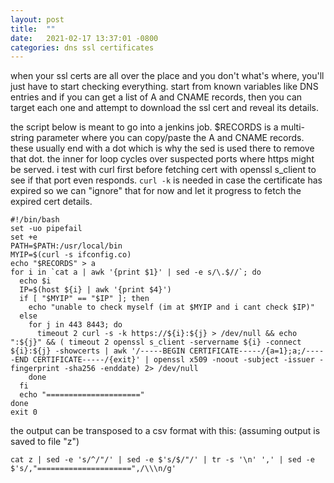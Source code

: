 ```yaml
---
layout: post
title:  ""
date:   2021-02-17 13:37:01 -0800
categories: dns ssl certificates
---
```

when your ssl certs are all over the place and you don't what's where, you'll just have to start checking everything. start from known variables like DNS entries and if you can get a list of A and CNAME records, then you can target each one and attempt to download the ssl cert and reveal its details.

the script below is meant to go into a jenkins job. $RECORDS is a multi-string parameter where you can copy/paste the A and CNAME records. these usually end with a dot which is why the sed is used there to remove that dot.
the inner for loop cycles over suspected ports where https might be served.
i test with curl first before fetching cert with openssl s_client to see if that port even responds. `curl -k` is needed in case the certificate has expired so we can "ignore" that for now and let it progress to fetch the expired cert details.

```
#!/bin/bash
set -uo pipefail
set +e
PATH=$PATH:/usr/local/bin
MYIP=$(curl -s ifconfig.co)
echo "$RECORDS" > a
for i in `cat a | awk '{print $1}' | sed -e s/\.$//`; do
  echo $i
  IP=$(host ${i} | awk '{print $4}')
  if [ "$MYIP" == "$IP" ]; then
    echo "unable to check myself (im at $MYIP and i cant check $IP)"
  else
    for j in 443 8443; do
      timeout 2 curl -s -k https://${i}:${j} > /dev/null && echo ":${j}" && ( timeout 2 openssl s_client -servername ${i} -connect ${i}:${j} -showcerts | awk '/-----BEGIN CERTIFICATE-----/{a=1};a;/-----END CERTIFICATE-----/{exit}' | openssl x509 -noout -subject -issuer -fingerprint -sha256 -enddate) 2> /dev/null
    done
  fi
  echo "====================="
done
exit 0
```

the output can be transposed to a csv format with this: (assuming output is saved to file "z")

```
cat z | sed -e 's/^/"/' | sed -e $'s/$/"/' | tr -s '\n' ',' | sed -e $'s/,"=====================",/\\\n/g'
```
